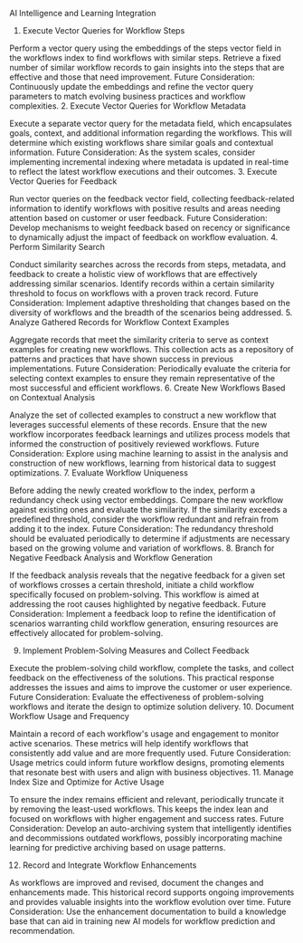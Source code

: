 AI Intelligence and Learning Integration

1. Execute Vector Queries for Workflow Steps

Perform a vector query using the embeddings of the steps vector field in the workflows index to find workflows with similar steps. Retrieve a fixed number of similar workflow records to gain insights into the steps that are effective and those that need improvement.
Future Consideration: Continuously update the embeddings and refine the vector query parameters to match evolving business practices and workflow complexities.
2. Execute Vector Queries for Workflow Metadata

Execute a separate vector query for the metadata field, which encapsulates goals, context, and additional information regarding the workflows. This will determine which existing workflows share similar goals and contextual information.
Future Consideration: As the system scales, consider implementing incremental indexing where metadata is updated in real-time to reflect the latest workflow executions and their outcomes.
3. Execute Vector Queries for Feedback

Run vector queries on the feedback vector field, collecting feedback-related information to identify workflows with positive results and areas needing attention based on customer or user feedback.
Future Consideration: Develop mechanisms to weight feedback based on recency or significance to dynamically adjust the impact of feedback on workflow evaluation.
4. Perform Similarity Search

Conduct similarity searches across the records from steps, metadata, and feedback to create a holistic view of workflows that are effectively addressing similar scenarios. Identify records within a certain similarity threshold to focus on workflows with a proven track record.
Future Consideration: Implement adaptive thresholding that changes based on the diversity of workflows and the breadth of the scenarios being addressed.
5. Analyze Gathered Records for Workflow Context Examples

Aggregate records that meet the similarity criteria to serve as context examples for creating new workflows. This collection acts as a repository of patterns and practices that have shown success in previous implementations.
Future Consideration: Periodically evaluate the criteria for selecting context examples to ensure they remain representative of the most successful and efficient workflows.
6. Create New Workflows Based on Contextual Analysis

Analyze the set of collected examples to construct a new workflow that leverages successful elements of these records. Ensure that the new workflow incorporates feedback learnings and utilizes process models that informed the construction of positively reviewed workflows.
Future Consideration: Explore using machine learning to assist in the analysis and construction of new workflows, learning from historical data to suggest optimizations.
7. Evaluate Workflow Uniqueness

Before adding the newly created workflow to the index, perform a redundancy check using vector embeddings. Compare the new workflow against existing ones and evaluate the similarity. If the similarity exceeds a predefined threshold, consider the workflow redundant and refrain from adding it to the index.
Future Consideration: The redundancy threshold should be evaluated periodically to determine if adjustments are necessary based on the growing volume and variation of workflows.
8. Branch for Negative Feedback Analysis and Workflow Generation

If the feedback analysis reveals that the negative feedback for a given set of workflows crosses a certain threshold, initiate a child workflow specifically focused on problem-solving. This workflow is aimed at addressing the root causes highlighted by negative feedback.
Future Consideration: Implement a feedback loop to refine the identification of scenarios warranting child workflow generation, ensuring resources are effectively allocated for problem-solving.

9. Implement Problem-Solving Measures and Collect Feedback

Execute the problem-solving child workflow, complete the tasks, and collect feedback on the effectiveness of the solutions. This practical response addresses the issues and aims to improve the customer or user experience.
Future Consideration: Evaluate the effectiveness of problem-solving workflows and iterate the design to optimize solution delivery.
10. Document Workflow Usage and Frequency

Maintain a record of each workflow's usage and engagement to monitor active scenarios. These metrics will help identify workflows that consistently add value and are more frequently used.
Future Consideration: Usage metrics could inform future workflow designs, promoting elements that resonate best with users and align with business objectives.
11. Manage Index Size and Optimize for Active Usage

To ensure the index remains efficient and relevant, periodically truncate it by removing the least-used workflows. This keeps the index lean and focused on workflows with higher engagement and success rates.
Future Consideration: Develop an auto-archiving system that intelligently identifies and decommissions outdated workflows, possibly incorporating machine learning for predictive archiving based on usage patterns.

12. Record and Integrate Workflow Enhancements

As workflows are improved and revised, document the changes and enhancements made. This historical record supports ongoing improvements and provides valuable insights into the workflow evolution over time.
Future Consideration: Use the enhancement documentation to build a knowledge base that can aid in training new AI models for workflow prediction and recommendation.
